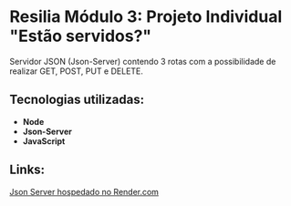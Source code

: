# Resilia Módulo 3: Projeto Individual "Estão servidos?"
Servidor JSON (Json-Server) contendo 3 rotas com a possibilidade de realizar GET, POST, PUT e DELETE.

## Tecnologias utilizadas:
- **Node**
- **Json-Server**
- **JavaScript**

## Links:
[Json Server hospedado no Render.com](https://resilia-m3-projetoindividual.onrender.com)
